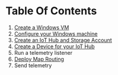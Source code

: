 # Table Of Contents

1. [Create a Windows VM](docs/tutorial-prerequisites.md)
1. [Configure your Windows machine](docs/tutorial-configure.md)
1. [Create an IoT Hub and Storage Account](docs/tutorial-deployiothub.md)
1. [Create a Device for your IoT Hub](docs/tutorial-symmetrickeydevice.md)
1. Run a telemetry listener
1. [Deploy Map Routing](docs/tutorial-deploymaps.md)
1. Send telemetry
